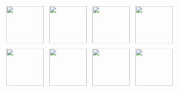 <div style="display: flex; gap: 15px; flex-wrap: wrap;">
  
  <img src="https://github.com/user-attachments/assets/a7875628-34de-40c6-a482-4548de90e6ba" width="100" height="100" />
  <img src="https://github.com/user-attachments/assets/43c4edf9-796f-4244-9e13-bb1748b1b733" width="100" height="100" />
  <img src="https://github.com/user-attachments/assets/708ba4ce-5970-4661-96f9-f9f1b0155dda" width="100" height="100" />
  <img src="https://github.com/user-attachments/assets/cb3af11d-39cd-442b-ba7e-3ef78b68a319" width="100" height="100" />
  <img src="https://github.com/user-attachments/assets/5ece94de-1dcc-493e-a0f8-97e573d15ac7" width="100" height="100" />
  <img src="https://github.com/user-attachments/assets/9ae530a2-8bd1-4beb-9ff0-d977ca749320" width="100" height="100" />
  <img src="https://github.com/user-attachments/assets/a992fd14-ded3-459b-b0dd-5a5841d59eb8" width="100" height="100" />
  <img src="https://github.com/user-attachments/assets/8edb0887-9ded-423f-a2f4-f559ca4df123" width="100" heigth="100px" />
